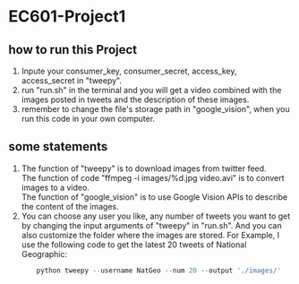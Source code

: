 # EC601-Project1
## how to run this Project
1. Inpute your consumer_key, consumer_secret, access_key, access_secret in "tweepy".  
2. run "run.sh" in the terminal and you will get a video combined with the images posted in tweets and the description of these images.  
3. remember to change the file's storage path in "google_vision", when you run this code in your own computer.  
## some statements
1. The function of "tweepy" is to download images from twitter feed.  
   The function of code "ffmpeg -i images/%d.jpg video.avi" is to convert images to a video.  
   The function of "google_vision" is to use Google Vision APIs to describe the content of the images.  
2. You can choose any user you like, any number of tweets you want to get by changing the input arguments of "tweepy" in "run.sh". And you can also customize the folder where the images are stored. For Example, I use the following code to  get the latest 20 tweets of National Geographic:  
```python
       python tweepy --username NatGeo --num 20 --output './images/'
```
